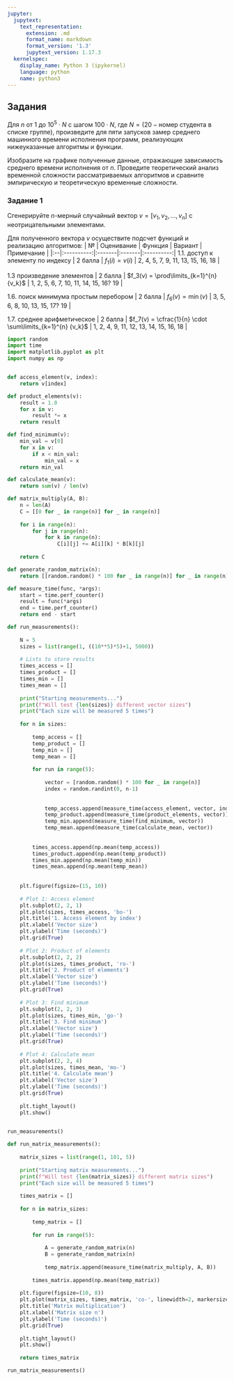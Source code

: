 ```yaml
---
jupyter:
  jupytext:
    text_representation:
      extension: .md
      format_name: markdown
      format_version: '1.3'
      jupytext_version: 1.17.3
  kernelspec:
    display_name: Python 3 (ipykernel)
    language: python
    name: python3
---
```


## Задания

Для $n$ от 1 до $10^5 \cdot N$ c шагом $100 \cdot N$, где $N = (20 - \text{номер студента в списке группе})$, произведите для пяти запусков замер среднего машинного времени исполнения программ, реализующих нижеуказанные алгоритмы и функции. 

Изобразите на графике полученные данные, отражающие зависимость среднего времени исполнения от $n$. 
Проведите теоретический анализ временной сложности рассматриваемых алгоритмов и сравните эмпирическую и теоретическую временные сложности.


### Задание 1

Сгенерируйте $n$-мерный случайный вектор $v = [v_1, v_2, ..., v_n]$ с
неотрицательными элементами. 

Для полученного вектора $v$ осуществите подсчет функций и реализацию алгоритмов:
| №  | Оценивание | Функция | Вариант | Примечание |
|:--|:----------:|:-------|:-------|:----------:|
 1.1.  доступ к элементу по индексу           | 2 балла | $f_1(i) = v(i)$                            | 2, 4, 5, 7, 9, 11, 13, 15, 16, 18 |

 1.3  произведение элементов                  | 2 балла | $f_3(v) = \prod\limits_{k=1}^{n} {v_k}$    | 1, 2, 5, 6, 7, 10, 11, 14, 15, 16? 19 |

 1.6. поиск минимума простым перебором        | 2 балла | $f_6(v) = \min(v)$                         | 3, 5, 6, 8, 10, 13, 15, 17? 19 |

 1.7. среднее арифметическое                  | 2 балла | $f_7(v) = \cfrac{1}{n} \cdot \sum\limits_{k=1}^{n} {v_k}$   | 1, 2, 4, 9, 11, 12, 13, 14, 15, 16, 18 |
```python
import random
import time
import matplotlib.pyplot as plt
import numpy as np
```

```python

def access_element(v, index):
    return v[index]

def product_elements(v):
    result = 1.0
    for x in v:
        result *= x
    return result

def find_minimum(v):
    min_val = v[0]
    for x in v:
        if x < min_val:
            min_val = x
    return min_val

def calculate_mean(v):
    return sum(v) / len(v)

def matrix_multiply(A, B):
    n = len(A)
    C = [[0 for _ in range(n)] for _ in range(n)]
    
    for i in range(n):
        for j in range(n):
            for k in range(n):
                C[i][j] += A[i][k] * B[k][j]
    
    return C

def generate_random_matrix(n):
    return [[random.random() * 100 for _ in range(n)] for _ in range(n)]

def measure_time(func, *args):
    start = time.perf_counter()
    result = func(*args)
    end = time.perf_counter()
    return end - start
```

```python
def run_measurements():
    
    N = 5 
    sizes = list(range(1, ((10**5)*5)+1, 5000))
    
    # Lists to store results
    times_access = []
    times_product = []
    times_min = []
    times_mean = []
    
    print("Starting measurements...")
    print(f"Will test {len(sizes)} different vector sizes")
    print("Each size will be measured 5 times")
    
    for n in sizes:
        
        temp_access = []
        temp_product = []
        temp_min = []
        temp_mean = []
        
        for run in range(5):  
           
            vector = [random.random() * 100 for _ in range(n)]
            index = random.randint(0, n-1)
            
            
            temp_access.append(measure_time(access_element, vector, index))
            temp_product.append(measure_time(product_elements, vector))
            temp_min.append(measure_time(find_minimum, vector))
            temp_mean.append(measure_time(calculate_mean, vector))
        
       
        times_access.append(np.mean(temp_access))
        times_product.append(np.mean(temp_product))
        times_min.append(np.mean(temp_min))
        times_mean.append(np.mean(temp_mean))
    
    
    plt.figure(figsize=(15, 10))
    
    # Plot 1: Access element
    plt.subplot(2, 2, 1)
    plt.plot(sizes, times_access, 'bo-')
    plt.title('1. Access element by index')
    plt.xlabel('Vector size')
    plt.ylabel('Time (seconds)')
    plt.grid(True)
    
    # Plot 2: Product of elements
    plt.subplot(2, 2, 2)
    plt.plot(sizes, times_product, 'ro-')
    plt.title('2. Product of elements')
    plt.xlabel('Vector size')
    plt.ylabel('Time (seconds)')
    plt.grid(True)
    
    # Plot 3: Find minimum
    plt.subplot(2, 2, 3)
    plt.plot(sizes, times_min, 'go-')
    plt.title('3. Find minimum')
    plt.xlabel('Vector size')
    plt.ylabel('Time (seconds)')
    plt.grid(True)
    
    # Plot 4: Calculate mean
    plt.subplot(2, 2, 4)
    plt.plot(sizes, times_mean, 'mo-')
    plt.title('4. Calculate mean')
    plt.xlabel('Vector size')
    plt.ylabel('Time (seconds)')
    plt.grid(True)
    
    plt.tight_layout()
    plt.show()
    
```

```python
run_measurements()
```

```python
def run_matrix_measurements():
    
    matrix_sizes = list(range(1, 101, 5))
    
    print("Starting matrix measurements...")
    print(f"Will test {len(matrix_sizes)} different matrix sizes")
    print("Each size will be measured 5 times")
    
    times_matrix = []
    
    for n in matrix_sizes:
        
        temp_matrix = []
        
        for run in range(5):
            
            A = generate_random_matrix(n)
            B = generate_random_matrix(n)
            
            temp_matrix.append(measure_time(matrix_multiply, A, B))
        
        times_matrix.append(np.mean(temp_matrix))
    
    plt.figure(figsize=(10, 8))
    plt.plot(matrix_sizes, times_matrix, 'co-', linewidth=2, markersize=6)
    plt.title('Matrix multiplication')
    plt.xlabel('Matrix size n')
    plt.ylabel('Time (seconds)')
    plt.grid(True)
    
    plt.tight_layout()
    plt.show()
    
    return times_matrix
```

```python
run_matrix_measurements()
```

```python

```
